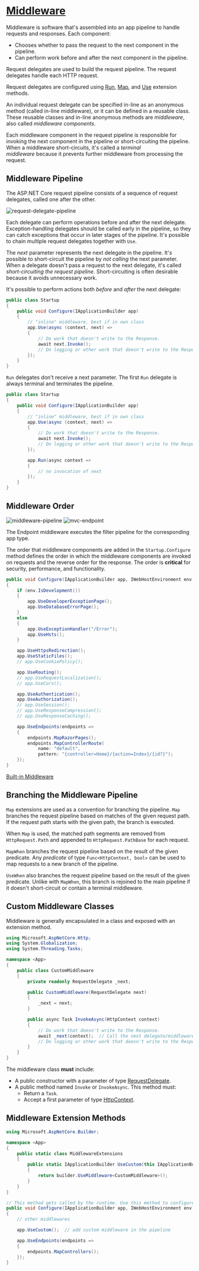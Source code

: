 # [Middleware](https://docs.microsoft.com/en-us/aspnet/core/fundamentals/middleware)

Middleware is software that's assembled into an app pipeline to handle requests and responses. Each component:

- Chooses whether to pass the request to the next component in the pipeline.
- Can perform work before and after the next component in the pipeline.

Request delegates are used to build the request pipeline. The request delegates handle each HTTP request.

Request delegates are configured using [Run][Run_docs], [Map][Map_docs], and [Use][Use_docs] extension methods.

An individual request delegate can be specified in-line as an anonymous method (called in-line middleware), or it can be defined in a reusable class.
These reusable classes and in-line anonymous methods are *middleware*, also called *middleware components*.

Each middleware component in the request pipeline is responsible for invoking the next component in the pipeline or short-circuiting the pipeline.
When a middleware short-circuits, it's called a *terminal middleware* because it prevents further middleware from processing the request.

[Use_docs]: https://docs.microsoft.com/en-us/dotnet/api/microsoft.aspnetcore.builder.useextensions.use
[Run_docs]: https://docs.microsoft.com/en-us/dotnet/api/microsoft.aspnetcore.builder.runextensions.run
[Map_docs]: https://docs.microsoft.com/en-us/dotnet/api/microsoft.aspnetcore.builder.mapextensions.map

## Middleware Pipeline

The ASP.NET Core request pipeline consists of a sequence of request delegates, called one after the other.

![request-delegate-pipeline](https://docs.microsoft.com/en-us/aspnet/core/fundamentals/middleware/index/_static/request-delegate-pipeline.png)

Each delegate can perform operations before and after the next delegate. Exception-handling delegates should be called early in the pipeline, so they can catch exceptions that occur in later stages of the pipeline. It's possible to chain multiple request delegates together with `Use`.

The *next* parameter represents the next delegate in the pipeline. It's possible to short-circuit the pipeline by *not calling* the next parameter.
When a delegate doesn't pass a request to the next delegate, it's called *short-circuiting the request pipeline*.
Short-circuiting is often desirable because it avoids unnecessary work.

It's possible to perform actions both *before* and *after* the next delegate:

```cs
public class Startup
{
    public void Configure(IApplicationBuilder app)
    {
        // "inline" middleware, best if in own class
        app.Use(async (context, next) =>
        {
            // Do work that doesn't write to the Response.
            await next.Invoke();
            // Do logging or other work that doesn't write to the Response.
        });
    }
}
```

`Run` delegates don't receive a next parameter. The first `Run` delegate is always terminal and terminates the pipeline.

```cs
public class Startup
{
    public void Configure(IApplicationBuilder app)
    {
        // "inline" middleware, best if in own class
        app.Use(async (context, next) =>
        {
            // Do work that doesn't write to the Response.
            await next.Invoke();
            // Do logging or other work that doesn't write to the Response.
        });

        app.Run(async context =>
        {
            // no invocation of next
        });
    }
}
```

## Middleware Order

![middleware-pipeline](https://docs.microsoft.com/en-us/aspnet/core/fundamentals/middleware/index/_static/middleware-pipeline.svg)
![mvc-endpoint](https://docs.microsoft.com/en-us/aspnet/core/fundamentals/middleware/index/_static/mvc-endpoint.svg)

The Endpoint middleware executes the filter pipeline for the corresponding app type.

The order that middleware components are added in the `Startup.Configure` method defines the order in which the middleware components are invoked on requests and the reverse order for the response. The order is **critical** for security, performance, and functionality.

```cs
public void Configure(IApplicationBuilder app, IWebHostEnvironment env)
{
    if (env.IsDevelopment())
    {
        app.UseDeveloperExceptionPage();
        app.UseDatabaseErrorPage();
    }
    else
    {
        app.UseExceptionHandler("/Error");
        app.UseHsts();
    }

    app.UseHttpsRedirection();
    app.UseStaticFiles();
    // app.UseCookiePolicy();

    app.UseRouting();
    // app.UseRequestLocalization();
    // app.UseCors();

    app.UseAuthentication();
    app.UseAuthorization();
    // app.UseSession();
    // app.UseResponseCompression();
    // app.UseResponseCaching();

    app.UseEndpoints(endpoints =>
    {
        endpoints.MapRazorPages();
        endpoints.MapControllerRoute(
            name: "default",
            pattern: "{controller=Home}/{action=Index}/{id?}");
    });
}
```

[Built-in Middleware](https://docs.microsoft.com/en-us/aspnet/core/fundamentals/middleware/#built-in-middleware)

## Branching the Middleware Pipeline

`Map` extensions are used as a convention for branching the pipeline. `Map` branches the request pipeline based on matches of the given request path.
If the request path starts with the given path, the branch is executed.

When `Map` is used, the matched path segments are removed from `HttpRequest.Path` and appended to `HttpRequest.PathBase` for each request.

`MapWhen` branches the request pipeline based on the result of the given predicate.
Any *predicate* of type `Func<HttpContext, bool>` can be used to map requests to a new branch of the pipeline.

`UseWhen` also branches the request pipeline based on the result of the given predicate.
Unlike with `MapWhen`, this branch is rejoined to the main pipeline if it doesn't short-circuit or contain a terminal middleware.

## Custom Middleware Classes

Middleware is generally encapsulated in a class and exposed with an extension method.

```cs
using Microsoft.AspNetCore.Http;
using System.Globalization;
using System.Threading.Tasks;

namespace <App>
{
    public class CustomMiddleware
    {
        private readonly RequestDelegate _next;

        public CustomMiddleware(RequestDelegate next)
        {
            _next = next;
        }

        public async Task InvokeAsync(HttpContext context)
        {
            // Do work that doesn't write to the Response.
            await _next(context);  // Call the next delegate/middleware in the pipeline
            // Do logging or other work that doesn't write to the Response.
        }
    }
}
```

The middleware class **must** include:

- A public constructor with a parameter of type [RequestDelegate][RequestDelegate_docs].
- A public method named `Invoke` or `InvokeAsync`. This method must:
  - Return a `Task`.
  - Accept a first parameter of type [HttpContext][HttpConrext_Docs].

[RequestDelegate_docs]: https://docs.microsoft.com/en-us/dotnet/api/microsoft.aspnetcore.http.requestdelegate
[HttpConrext_Docs]: https://docs.microsoft.com/en-us/dotnet/api/microsoft.aspnetcore.http.httpcontext

## Middleware Extension Methods

```cs
using Microsoft.AspNetCore.Builder;

namespace <App>
{
    public static class MiddlewareExtensions
    {
        public static IApplicationBuilder UseCustom(this IApplicationBuilder builder)
        {
            return builder.UseMiddleware<CustomMiddleware>();
        }
    }
}
```

```cs
// This method gets called by the runtime. Use this method to configure the HTTP request pipeline.
public void Configure(IApplicationBuilder app, IWebHostEnvironment env)
{
    // other middlewares

    app.UseCustom();  // add custom middleware in the pipeline

    app.UseEndpoints(endpoints =>
    {
        endpoints.MapControllers();
    });
}
```
